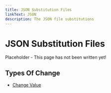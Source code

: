 ```yaml
---
title: JSON Substitution Files
linkText: JSON
description: The JSON file substitutions
---
```


# JSON Substitution Files

Placeholder - This page has not been written yet!

## Types Of Change

* [Change Value](change-value)
